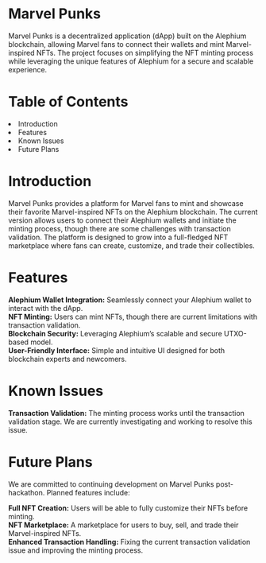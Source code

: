 <h1>Marvel Punks</h1>
Marvel Punks is a decentralized application (dApp) built on the Alephium blockchain, allowing Marvel fans to connect their wallets and mint Marvel-inspired NFTs. The project focuses on simplifying the NFT minting process while leveraging the unique features of Alephium for a secure and scalable experience.

<h1>Table of Contents</h1>
<li>Introduction</li>
<li>Features</li>
<li>Known Issues</li>
<li>Future Plans</li>

<h1>Introduction</h1>
Marvel Punks provides a platform for Marvel fans to mint and showcase their favorite Marvel-inspired NFTs on the Alephium blockchain. The current version allows users to connect their Alephium wallets and initiate the minting process, though there are some challenges with transaction validation. The platform is designed to grow into a full-fledged NFT marketplace where fans can create, customize, and trade their collectibles.

<h1>Features</h1>
<b>Alephium Wallet Integration:</b> Seamlessly connect your Alephium wallet to interact with the dApp.<br>
<b>NFT Minting:</b> Users can mint NFTs, though there are current limitations with transaction validation.<br>
<b>Blockchain Security:</b> Leveraging Alephium’s scalable and secure UTXO-based model.<br>
<b>User-Friendly Interface:</b> Simple and intuitive UI designed for both blockchain experts and newcomers.

<h1>Known Issues</h1>
<b>Transaction Validation:</b>
The minting process works until the transaction validation stage. We are currently investigating and working to resolve this issue.

<h1>Future Plans</h1>
We are committed to continuing development on Marvel Punks post-hackathon. Planned features include:<br>

<b>Full NFT Creation:</b> Users will be able to fully customize their NFTs before minting.<br>
<b>NFT Marketplace:</b> A marketplace for users to buy, sell, and trade their Marvel-inspired NFTs.<br>
<b>Enhanced Transaction Handling:</b> Fixing the current transaction validation issue and improving the minting process.
